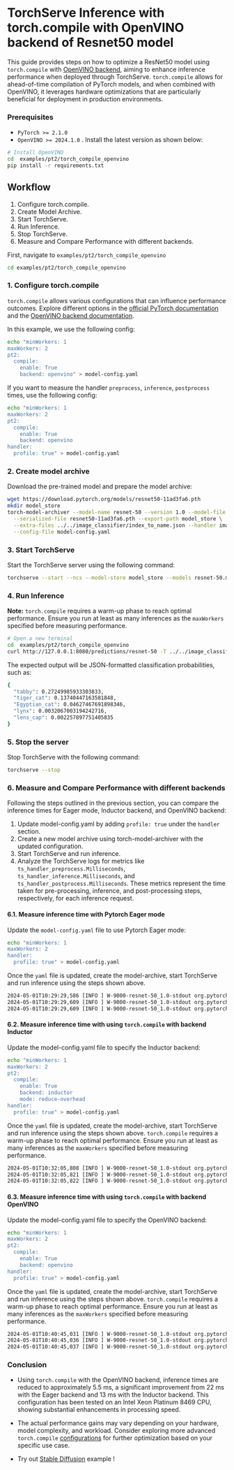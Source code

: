 
# TorchServe Inference with torch.compile with OpenVINO backend of Resnet50 model

This guide provides steps on how to optimize a ResNet50 model using `torch.compile` with [OpenVINO backend](https://docs.openvino.ai/2024/openvino-workflow/torch-compile.html), aiming to enhance inference performance when deployed through TorchServe. `torch.compile` allows for ahead-of-time compilation of PyTorch models, and when combined with OpenVINO, it leverages hardware optimizations that are particularly beneficial for deployment in production environments.

### Prerequisites
- `PyTorch >= 2.1.0`
- `OpenVINO >= 2024.1.0` . Install the latest version as shown below:

```bash
# Install OpenVINO
cd  examples/pt2/torch_compile_openvino
pip install -r requirements.txt
```

## Workflow
1. Configure torch.compile.
1. Create Model Archive.
1. Start TorchServe.
1. Run Inference.
1. Stop TorchServe.
1. Measure and Compare Performance with different backends.

First, navigate to `examples/pt2/torch_compile_openvino`
```bash
cd examples/pt2/torch_compile_openvino
```

### 1. Configure torch.compile

`torch.compile` allows various configurations that can influence performance outcomes. Explore different options in the [official PyTorch documentation](https://pytorch.org/docs/stable/generated/torch.compile.html) and the [OpenVINO backend documentation](https://docs.openvino.ai/2024/openvino-workflow/torch-compile.html).


In this example, we use the following config:

```bash
echo "minWorkers: 1
maxWorkers: 2
pt2:
  compile:
    enable: True
    backend: openvino" > model-config.yaml
```

If you want to measure the handler `preprocess`, `inference`, `postprocess` times, use the following config:

```bash
echo "minWorkers: 1
maxWorkers: 2
pt2:
  compile:
    enable: True
    backend: openvino
handler:
  profile: true" > model-config.yaml
```

### 2. Create model archive

Download the pre-trained model and prepare the model archive:
```bash
wget https://download.pytorch.org/models/resnet50-11ad3fa6.pth
mkdir model_store
torch-model-archiver --model-name resnet-50 --version 1.0 --model-file model.py \
  --serialized-file resnet50-11ad3fa6.pth --export-path model_store \
  --extra-files ../../image_classifier/index_to_name.json --handler image_classifier \
  --config-file model-config.yaml
```

### 3. Start TorchServe

Start the TorchServe server using the following command:
```bash
torchserve --start --ncs --model-store model_store --models resnet-50.mar --disable-token-auth  --enable-model-api
```

### 4. Run Inference

**Note:** `torch.compile` requires a warm-up phase to reach optimal performance. Ensure you run at least as many inferences as the `maxWorkers` specified before measuring performance.

```bash
# Open a new terminal
cd  examples/pt2/torch_compile_openvino
curl http://127.0.0.1:8080/predictions/resnet-50 -T ../../image_classifier/kitten.jpg
```

The expected output will be JSON-formatted classification probabilities, such as:

```bash
{
  "tabby": 0.27249985933303833,
  "tiger_cat": 0.13740447163581848,
  "Egyptian_cat": 0.04627467691898346,
  "lynx": 0.0032067003194242716,
  "lens_cap": 0.002257897751405835
}
```

### 5. Stop the server
Stop TorchServe with the following command:

```bash
torchserve --stop
```

### 6. Measure and Compare Performance with different backends

Following the steps outlined in the previous section, you can compare the inference times for Eager mode, Inductor backend, and OpenVINO backend:

1. Update model-config.yaml by adding `profile: true` under the `handler` section.
1. Create a new model archive using torch-model-archiver with the updated configuration.
1. Start TorchServe and run inference.
1. Analyze the TorchServe logs for metrics like `ts_handler_preprocess.Milliseconds`, `ts_handler_inference.Milliseconds`, and `ts_handler_postprocess.Milliseconds`. These metrics represent the time taken for pre-processing, inference, and post-processing steps, respectively, for each inference request.

#### 6.1. Measure inference time with Pytorch Eager mode

Update the `model-config.yaml` file to use Pytorch Eager mode:

```bash
echo "minWorkers: 1
maxWorkers: 2
handler:
  profile: true" > model-config.yaml
```

Once the `yaml` file is updated, create the model-archive, start TorchServe and run inference using the steps shown above.

```bash
2024-05-01T10:29:29,586 [INFO ] W-9000-resnet-50_1.0-stdout org.pytorch.serve.wlm.WorkerLifeCycle - result=[METRICS]ts_handler_preprocess.Milliseconds:5.254030227661133|#ModelName:resnet-50,Level:Model|#type:GAUGE|#hostname:MDSATSM002ARC,1714559369,fd3743e0-9c89-41b2-9972-c1f403872113, pattern=[METRICS]
2024-05-01T10:29:29,609 [INFO ] W-9000-resnet-50_1.0-stdout org.pytorch.serve.wlm.WorkerLifeCycle - result=[METRICS]ts_handler_inference.Milliseconds:22.122859954833984|#ModelName:resnet-50,Level:Model|#type:GAUGE|#hostname:MDSATSM002ARC,1714559369,fd3743e0-9c89-41b2-9972-c1f403872113, pattern=[METRICS]
2024-05-01T10:29:29,609 [INFO ] W-9000-resnet-50_1.0-stdout org.pytorch.serve.wlm.WorkerLifeCycle - result=[METRICS]ts_handler_postprocess.Milliseconds:0.057220458984375|#ModelName:resnet-50,Level:Model|#type:GAUGE|#hostname:MDSATSM002ARC,1714559369,fd3743e0-9c89-41b2-9972-c1f403872113, pattern=[METRICS]
```

#### 6.2. Measure inference time with using `torch.compile` with backend Inductor

Update the model-config.yaml file to specify the Inductor backend:

```bash
echo "minWorkers: 1
maxWorkers: 2
pt2:
  compile:
    enable: True
    backend: inductor
    mode: reduce-overhead
handler:
  profile: true" > model-config.yaml
```

Once the `yaml` file is updated, create the model-archive, start TorchServe and run inference using the steps shown above.
`torch.compile` requires a warm-up phase to reach optimal performance. Ensure you run at least as many inferences as the `maxWorkers` specified before measuring performance.

```bash
2024-05-01T10:32:05,808 [INFO ] W-9000-resnet-50_1.0-stdout org.pytorch.serve.wlm.WorkerLifeCycle - result=[METRICS]ts_handler_preprocess.Milliseconds:5.209445953369141|#ModelName:resnet-50,Level:Model|#type:GAUGE|#hostname:MDSATSM002ARC,1714559525,9f84ea11-7b77-40e3-bf2c-926746db9c6f, pattern=[METRICS]
2024-05-01T10:32:05,821 [INFO ] W-9000-resnet-50_1.0-stdout org.pytorch.serve.wlm.WorkerLifeCycle - result=[METRICS]ts_handler_inference.Milliseconds:12.910842895507812|#ModelName:resnet-50,Level:Model|#type:GAUGE|#hostname:MDSATSM002ARC,1714559525,9f84ea11-7b77-40e3-bf2c-926746db9c6f, pattern=[METRICS]
2024-05-01T10:32:05,822 [INFO ] W-9000-resnet-50_1.0-stdout org.pytorch.serve.wlm.WorkerLifeCycle - result=[METRICS]ts_handler_postprocess.Milliseconds:0.06079673767089844|#ModelName:resnet-50,Level:Model|#type:GAUGE|#hostname:MDSATSM002ARC,1714559525,9f84ea11-7b77-40e3-bf2c-926746db9c6f, pattern=[METRICS]
```

#### 6.3. Measure inference time with using `torch.compile` with backend OpenVINO

Update the model-config.yaml file to specify the OpenVINO backend:

```bash
echo "minWorkers: 1
maxWorkers: 2
pt2:
  compile:
    enable: True
    backend: openvino
handler:
  profile: true" > model-config.yaml
```

Once the `yaml` file is updated, create the model-archive, start TorchServe and run inference using the steps shown above.
`torch.compile` requires a warm-up phase to reach optimal performance. Ensure you run at least as many inferences as the `maxWorkers` specified before measuring performance.

```bash
2024-05-01T10:40:45,031 [INFO ] W-9000-resnet-50_1.0-stdout org.pytorch.serve.wlm.WorkerLifeCycle - result=[METRICS]ts_handler_preprocess.Milliseconds:5.637407302856445|#ModelName:resnet-50,Level:Model|#type:GAUGE|#hostname:MDSATSM002ARC,1714560045,7fffdb96-7022-495d-95bb-8dd0b17bf30a, pattern=[METRICS]
2024-05-01T10:40:45,036 [INFO ] W-9000-resnet-50_1.0-stdout org.pytorch.serve.wlm.WorkerLifeCycle - result=[METRICS]ts_handler_inference.Milliseconds:5.518198013305664|#ModelName:resnet-50,Level:Model|#type:GAUGE|#hostname:MDSATSM002ARC,1714560045,7fffdb96-7022-495d-95bb-8dd0b17bf30a, pattern=[METRICS]
2024-05-01T10:40:45,037 [INFO ] W-9000-resnet-50_1.0-stdout org.pytorch.serve.wlm.WorkerLifeCycle - result=[METRICS]ts_handler_postprocess.Milliseconds:0.06508827209472656|#ModelName:resnet-50,Level:Model|#type:GAUGE|#hostname:MDSATSM002ARC,1714560045,7fffdb96-7022-495d-95bb-8dd0b17bf30a, pattern=[METRICS]
```

### Conclusion

- Using `torch.compile` with the OpenVINO backend, inference times are reduced to approximately 5.5 ms, a significant improvement from 22 ms with the Eager backend and 13 ms with the Inductor backend. This configuration has been tested on an Intel Xeon Platinum 8469 CPU, showing substantial enhancements in processing speed.

- The actual performance gains may vary depending on your hardware, model complexity, and workload. Consider exploring more advanced `torch.compile` [configurations](https://docs.openvino.ai/2024/openvino-workflow/torch-compile.html) for further optimization based on your specific use case.

- Try out [Stable Diffusion](./stable_diffusion/) example !
